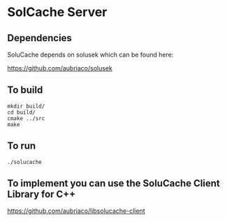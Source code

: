 # SolCache Server

## Dependencies

SoluCache depends on solusek which can be found here:

https://github.com/aubriaco/solusek

## To build

```
mkdir build/
cd build/
cmake ../src
make
```

## To run

```
./solucache
```

## To implement you can use the SoluCache Client Library for C++

https://github.com/aubriaco/libsolucache-client
